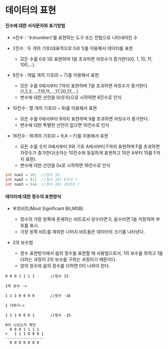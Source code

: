 데이터의 표현
===


#### 진수에 대한 서식문자와 표기방법
* n진수 : '수(number)'를 표현하는 도구 또는 진법으로 나타내어진 수

* 2진수 : 두 개의 기호(대표적으로 0과 1)를 이용해서 데이터를 표현
  * 모든 수를 0과 1로 표현하며 1을 초과하면 자릿수가 증가한다(0, 1, 10, 11, 100,...).

* 8진수 : 여덟 개의 기호(0 ~ 7)를 이용해서 표현
  * 모든 수를 0에서부터 7까지 표현하며 7을 초과하면 자릿수가 증가한다(1,2,3,...,7,10,11,...,17,20,21,...).
  * 변수에 대한 선언을 0(숫자)으로 시작하면 8진수로 인식

* 10진수 : 열 개의 기호(0 ~ 9)를 이용해서 표현
  * 모든 수를 0에서부터 9까지 표현하며 9를 초과하면 자릿수가 증가한다.
  * 변수에 대한 특별한 선언이 없으면 10진수로 인식

* 16진수 : 16개의 기호(0 ~ 9,A ~ F)를 이용해서 표현
  * 모든 수를 숫자 0에서부터 9와 기호 A에서부터 F까지 표현하며 F를 초과하면 자릿수가 증가한다(숫자는 10진수와 동일하게 표현하고 10은 A부터 15를 F까지 표현).
  * 변수에 대한 선언을 0x로 시작하면 16진수로 인식
```cpp
int num1 = 10;	//정수 10
int num2 = 012	//정수 10( 8진수 )
int num3 = 0xA	//정수 10( 16진수 )
```

#### 데이터에 대한 정수의 표현방식

* 부호비트(Most Significant Bit,MSB) 
  * 정수의 가장 왼쪽에 존재하는 비트로서 양수라면 0, 음수라면 1을 저장하여 부호를 표시.
  * 가장 왼쪽 비트를 제외한 나머지 비트들은 데이터의 크기를 나타낸다.

* 2의 보수법
  * 정수 표현방식에서 음의 정수를 표현할 때 사용법으로서, 1의 보수를 취하고 1을 더하는 과정이 2의 보수를 구하는 과정이기 때문이다.
  * 양의 정수와 음의 정수를 더하면 0이 나와야 한다.

```
0 0 0 1 1 1 1		//정수 15

1의 보수 ->

1 1 1 0 0 0 0		//정수 -16

1 더하기->

1 1 1 0 0 0 1		//정수 -15

0이 나오는지 확인
  0 0 0 1 1 1 1
+   1 1 1 0 0 0 1
-----------------
  0 0 0 0 0 0 0
```
